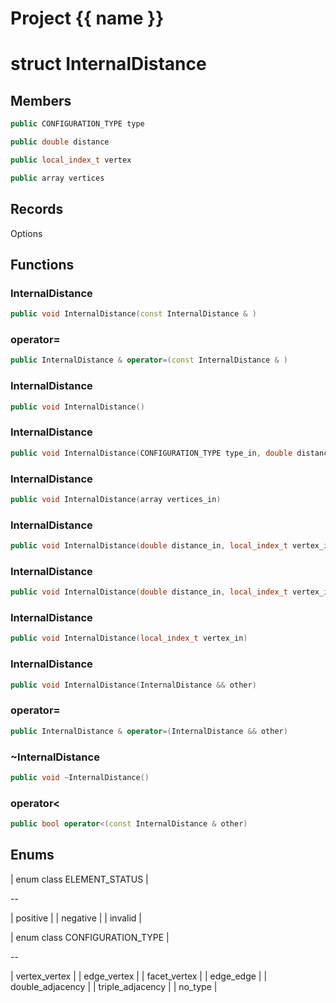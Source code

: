 <script setup>
import {useRoute} from 'vitepress'
const {path} = useRoute()
const tokens = path.split('/')
const words = tokens[2].split('-');
for (let i = 0; i < words.length; i++) {
    words[i] = words[i].charAt(0).toUpperCase() + words[i].slice(1);
    words[i] = words[i].replace('geode', 'Geode')
}
const name = words.join('-');
</script>
# Project {{ name }}

# struct InternalDistance


## Members

```cpp
public CONFIGURATION_TYPE type

```

```cpp
public double distance

```

```cpp
public local_index_t vertex

```

```cpp
public array vertices

```



## Records

Options



## Functions

### InternalDistance

```cpp
public void InternalDistance(const InternalDistance & )
```


### operator=

```cpp
public InternalDistance & operator=(const InternalDistance & )
```


### InternalDistance

```cpp
public void InternalDistance()
```


### InternalDistance

```cpp
public void InternalDistance(CONFIGURATION_TYPE type_in, double distance_in, array vertices_in)
```


### InternalDistance

```cpp
public void InternalDistance(array vertices_in)
```


### InternalDistance

```cpp
public void InternalDistance(double distance_in, local_index_t vertex_in, array edge_in)
```


### InternalDistance

```cpp
public void InternalDistance(double distance_in, local_index_t vertex_in)
```


### InternalDistance

```cpp
public void InternalDistance(local_index_t vertex_in)
```


### InternalDistance

```cpp
public void InternalDistance(InternalDistance && other)
```


### operator=

```cpp
public InternalDistance & operator=(InternalDistance && other)
```


### ~InternalDistance

```cpp
public void ~InternalDistance()
```


### operator<

```cpp
public bool operator<(const InternalDistance & other)
```




## Enums

| enum class ELEMENT_STATUS |

--

| positive |
| negative |
| invalid |



| enum class CONFIGURATION_TYPE |

--

| vertex_vertex |
| edge_vertex |
| facet_vertex |
| edge_edge |
| double_adjacency |
| triple_adjacency |
| no_type |





